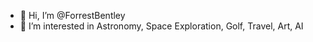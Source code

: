 - 👋 Hi, I’m @ForrestBentley
- 👀 I’m interested in Astronomy, Space Exploration, Golf, Travel, Art, AI


<!---
ForrestBentley/ForrestBentley is a ✨ special ✨ repository because its `README.md` (this file) appears on your GitHub profile.
You can click the Preview link to take a look at your changes.
--->
